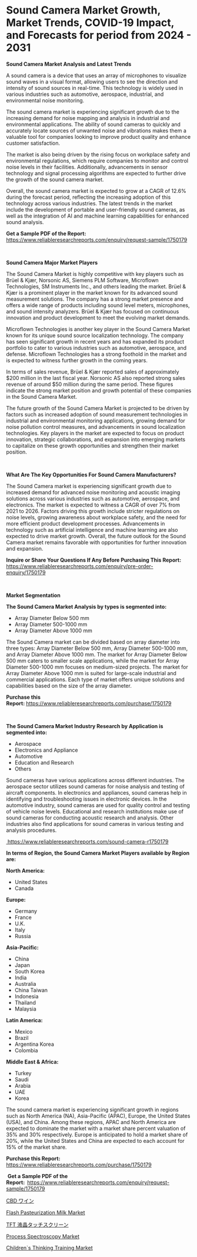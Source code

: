 <p><h1>Sound Camera Market Growth, Market Trends, COVID-19 Impact, and Forecasts for period from 2024 - 2031</h1></p><p><strong>Sound Camera Market Analysis and Latest Trends</strong></p>
<p><p>A sound camera is a device that uses an array of microphones to visualize sound waves in a visual format, allowing users to see the direction and intensity of sound sources in real-time. This technology is widely used in various industries such as automotive, aerospace, industrial, and environmental noise monitoring.</p><p>The sound camera market is experiencing significant growth due to the increasing demand for noise mapping and analysis in industrial and environmental applications. The ability of sound cameras to quickly and accurately locate sources of unwanted noise and vibrations makes them a valuable tool for companies looking to improve product quality and enhance customer satisfaction.</p><p>The market is also being driven by the rising focus on workplace safety and environmental regulations, which require companies to monitor and control noise levels in their facilities. Additionally, advancements in sensor technology and signal processing algorithms are expected to further drive the growth of the sound camera market.</p><p>Overall, the sound camera market is expected to grow at a CAGR of 12.6% during the forecast period, reflecting the increasing adoption of this technology across various industries. The latest trends in the market include the development of portable and user-friendly sound cameras, as well as the integration of AI and machine learning capabilities for enhanced sound analysis.</p></p>
<p><strong>Get a Sample PDF of the Report:&nbsp;</strong> <a href="https://www.reliableresearchreports.com/enquiry/request-sample/1750179">https://www.reliableresearchreports.com/enquiry/request-sample/1750179</a></p>
<p>&nbsp;</p>
<p><strong>Sound Camera Major Market Players</strong></p>
<p><p>The Sound Camera Market is highly competitive with key players such as Brüel & Kjær, Norsonic AS, Siemens PLM Software, Microflown Technologies, SM Instruments Inc., and others leading the market. Brüel & Kjær is a prominent player in the market known for its advanced sound measurement solutions. The company has a strong market presence and offers a wide range of products including sound level meters, microphones, and sound intensity analyzers. Brüel & Kjær has focused on continuous innovation and product development to meet the evolving market demands.</p><p>Microflown Technologies is another key player in the Sound Camera Market known for its unique sound source localization technology. The company has seen significant growth in recent years and has expanded its product portfolio to cater to various industries such as automotive, aerospace, and defense. Microflown Technologies has a strong foothold in the market and is expected to witness further growth in the coming years.</p><p>In terms of sales revenue, Brüel & Kjær reported sales of approximately $200 million in the last fiscal year. Norsonic AS also reported strong sales revenue of around $50 million during the same period. These figures indicate the strong market position and growth potential of these companies in the Sound Camera Market.</p><p>The future growth of the Sound Camera Market is projected to be driven by factors such as increased adoption of sound measurement technologies in industrial and environmental monitoring applications, growing demand for noise pollution control measures, and advancements in sound localization technologies. Key players in the market are expected to focus on product innovation, strategic collaborations, and expansion into emerging markets to capitalize on these growth opportunities and strengthen their market position.</p></p>
<p>&nbsp;</p>
<p><strong>What Are The Key Opportunities For Sound Camera Manufacturers?</strong></p>
<p><p>The Sound Camera market is experiencing significant growth due to increased demand for advanced noise monitoring and acoustic imaging solutions across various industries such as automotive, aerospace, and electronics. The market is expected to witness a CAGR of over 7% from 2021 to 2026. Factors driving this growth include stricter regulations on noise levels, growing awareness about workplace safety, and the need for more efficient product development processes. Advancements in technology such as artificial intelligence and machine learning are also expected to drive market growth. Overall, the future outlook for the Sound Camera market remains favorable with opportunities for further innovation and expansion.</p></p>
<p><strong>Inquire or Share Your Questions If Any Before Purchasing This Report:</strong> <a href="https://www.reliableresearchreports.com/enquiry/pre-order-enquiry/1750179">https://www.reliableresearchreports.com/enquiry/pre-order-enquiry/1750179</a></p>
<p>&nbsp;</p>
<p><strong>Market Segmentation</strong></p>
<p><strong>The Sound Camera Market Analysis by types is segmented into:</strong></p>
<p><ul><li>Array Diameter Below 500 mm</li><li>Array Diameter 500-1000 mm</li><li>Array Diameter Above 1000 mm</li></ul></p>
<p><p>The Sound Camera market can be divided based on array diameter into three types: Array Diameter Below 500 mm, Array Diameter 500-1000 mm, and Array Diameter Above 1000 mm. The market for Array Diameter Below 500 mm caters to smaller scale applications, while the market for Array Diameter 500-1000 mm focuses on medium-sized projects. The market for Array Diameter Above 1000 mm is suited for large-scale industrial and commercial applications. Each type of market offers unique solutions and capabilities based on the size of the array diameter.</p></p>
<p><strong>Purchase this Report:&nbsp;</strong><a href="https://www.reliableresearchreports.com/purchase/1750179">https://www.reliableresearchreports.com/purchase/1750179</a></p>
<p>&nbsp;</p>
<p><strong>The Sound Camera Market Industry Research by Application is segmented into:</strong></p>
<p><ul><li>Aerospace</li><li>Electronics and Appliance</li><li>Automotive</li><li>Education and Research</li><li>Others</li></ul></p>
<p><p>Sound cameras have various applications across different industries. The aerospace sector utilizes sound cameras for noise analysis and testing of aircraft components. In electronics and appliances, sound cameras help in identifying and troubleshooting issues in electronic devices. In the automotive industry, sound cameras are used for quality control and testing of vehicle noise levels. Educational and research institutions make use of sound cameras for conducting acoustic research and analysis. Other industries also find applications for sound cameras in various testing and analysis procedures.</p></p>
<p><a href="https://www.reliableresearchreports.com/sound-camera-r1750179">&nbsp;https://www.reliableresearchreports.com/sound-camera-r1750179</a></p>
<p><strong>In terms of Region, the Sound Camera Market Players available by Region are:</strong></p>
<p>
    <p> <strong> North America: </strong>
        <ul>
            <li>United States</li>
            <li>Canada</li>
        </ul>
        </p> 
    <p> <strong> Europe: </strong>
        <ul>
            <li>Germany</li>
            <li>France</li>
            <li>U.K.</li>
            <li>Italy</li>
            <li>Russia</li>
        </ul>
        </p> 
    <p> <strong> Asia-Pacific: </strong>
        <ul>
            <li>China</li>
            <li>Japan</li>
            <li>South Korea</li>
            <li>India</li>
            <li>Australia</li>
            <li>China Taiwan</li>
            <li>Indonesia</li>
            <li>Thailand</li>
            <li>Malaysia</li>
        </ul>
        </p> 
    <p> <strong> Latin America: </strong>
        <ul>
            <li>Mexico</li>
            <li>Brazil</li>
            <li>Argentina Korea</li>
            <li>Colombia</li>
        </ul>
        </p> 
    <p> <strong> Middle East & Africa: </strong>
        <ul>
            <li>Turkey</li>
            <li>Saudi</li>
            <li>Arabia</li>
            <li>UAE</li>
            <li>Korea</li>
        </ul>
    </p>
    </p>
<p><p>The sound camera market is experiencing significant growth in regions such as North America (NA), Asia-Pacific (APAC), Europe, the United States (USA), and China. Among these regions, APAC and North America are expected to dominate the market with a market share percent valuation of 35% and 30% respectively. Europe is anticipated to hold a market share of 20%, while the United States and China are expected to each account for 15% of the market share.</p></p>
<p><strong>Purchase this Report: </strong><a href="https://www.reliableresearchreports.com/purchase/1750179">https://www.reliableresearchreports.com/purchase/1750179</a></p>
<p>&nbsp;<strong>Get a Sample PDF of the Report:&nbsp;&nbsp;</strong><a href="https://www.reliableresearchreports.com/enquiry/request-sample/1750179">https://www.reliableresearchreports.com/enquiry/request-sample/1750179</a></p>
<p><strong></strong></p>
<p><p><a href="https://github.com/vlcostes/Market-Research-Report-List-1/blob/main/286590131546.md">CBD ワイン</a></p><p><a href="https://www.linkedin.com/pulse/flash-pasteurization-milk-market-research-report-provides-critical-fqsxe?trackingId=635s8TLtHlHRvU0tfWW%2FiA%3D%3D">Flash Pasteurization Milk Market</a></p><p><a href="https://medium.com/@jaremington56/tft-lcd%E3%82%BF%E3%83%83%E3%83%81%E3%82%B9%E3%82%AF%E3%83%AA%E3%83%BC%E3%83%B3%E5%B8%82%E5%A0%B4%E3%83%AC%E3%83%9D%E3%83%BC%E3%83%88%E3%81%AF-%E3%81%93%E3%81%AE%E5%B8%82%E5%A0%B4%E3%81%AE%E6%9C%80%E6%96%B0%E3%81%AE%E3%83%88%E3%83%AC%E3%83%B3%E3%83%89%E3%81%A8%E6%88%90%E9%95%B7%E6%A9%9F%E4%BC%9A%E3%82%92%E6%98%8E%E3%82%89%E3%81%8B%E3%81%AB%E3%81%97%E3%81%A6%E3%81%84%E3%81%BE%E3%81%99-d0b2b20b70b2">TFT 液晶タッチスクリーン</a></p><p><a href="https://github.com/eeaveuhhh/Market-Research-Report-List-2/blob/main/process-spectroscopy-market.md">Process Spectroscopy Market</a></p><p><a href="https://www.linkedin.com/pulse/childrens-thinking-training-market-size-growth-forecast-from-gv4ke?trackingId=goMqgcojvtuywCYCdKe7iw%3D%3D">Children`s Thinking Training Market</a></p></p>